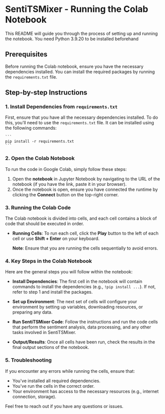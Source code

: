 # SentiTSMixer - Running the Colab Notebook

This README will guide you through the process of setting up and running the notebook.
You need Python 3.9.20 to be installed beforehand

## Prerequisites

Before running the Colab notebook, ensure you have the necessary dependencies installed. You can install the required packages by running the `requirements.txt` file.

## Step-by-step Instructions

### 1. Install Dependencies from `requirements.txt`

First, ensure that you have all the necessary dependencies installed. To do this, you'll need to use the `requirements.txt` file. It can be installed using the following commands:

    ```
    pip install -r requirements.txt
    ```

### 2. Open the Colab Notebook

To run the code in Google Colab, simply follow these steps:

1. Open the **notebook** in Jupyter Notebook by navigating to the URL of the notebook (if you have the link, paste it in your browser).
2. Once the notebook is open, ensure you have connected the runtime by clicking the **Connect** button on the top-right corner.

### 3. Running the Colab Code

The Colab notebook is divided into cells, and each cell contains a block of code that should be executed in order.

- **Running Cells**: To run each cell, click the **Play** button to the left of each cell or use **Shift + Enter** on your keyboard.

  **Note**: Ensure that you are running the cells sequentially to avoid errors.

### 4. Key Steps in the Colab Notebook

Here are the general steps you will follow within the notebook:

- **Install Dependencies**: The first cell in the notebook will contain commands to install the dependencies (e.g., `!pip install ...`). If not, refer to step 1 and install the packages.
  
- **Set up Environment**: The next set of cells will configure your environment by setting up variables, downloading resources, or preparing any data.

- **Run SentiTSMixer Code**: Follow the instructions and run the code cells that perform the sentiment analysis, data processing, and any other tasks involved in SentiTSMixer.

- **Output/Results**: Once all cells have been run, check the results in the final output sections of the notebook.

### 5. Troubleshooting

If you encounter any errors while running the cells, ensure that:

- You've installed all required dependencies.
- You've run the cells in the correct order.
- Your environment has access to the necessary resources (e.g., internet connection, storage).

Feel free to reach out if you have any questions or issues.


